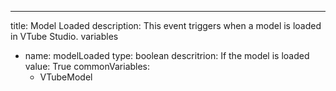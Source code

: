 ---
title: Model Loaded
description: This event triggers when a model is loaded in VTube Studio.
variables
- name: modelLoaded
  type: boolean
	descritrion: If the model is loaded
  value: True
commonVariables:
  - VTubeModel